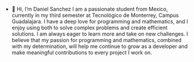 - 👋 Hi, I’m Daniel Sanchez
I am a passionate student from Mexico, currently in my third semester at Tecnológico de Monterrey, Campus Guadalajara. I have a deep love for programming and mathematics, and I enjoy using both to solve complex problems and create efficient solutions.
I am always eager to learn more and take on new challenges. I believe that my passion for programming and mathematics, combined with my determination, will help me continue to grow as a developer and make meaningful contributions to every project I work on.
<!---
DSANCHEZ2210/DSANCHEZ2210 is a ✨ special ✨ repository because its `README.md` (this file) appears on your GitHub profile.
You can click the Preview link to take a look at your changes.
--->
